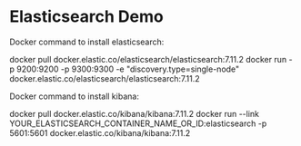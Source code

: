 # Elasticsearch Demo

Docker command to install elasticsearch:

docker pull docker.elastic.co/elasticsearch/elasticsearch:7.11.2
docker run -p 9200:9200 -p 9300:9300 -e "discovery.type=single-node" docker.elastic.co/elasticsearch/elasticsearch:7.11.2

Docker command to install kibana:

docker pull docker.elastic.co/kibana/kibana:7.11.2
docker run --link YOUR_ELASTICSEARCH_CONTAINER_NAME_OR_ID:elasticsearch -p 5601:5601 docker.elastic.co/kibana/kibana:7.11.2
